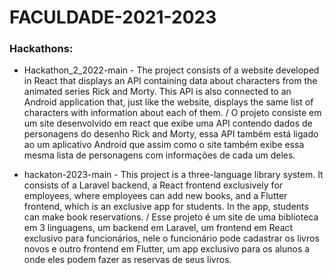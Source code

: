 # FACULDADE-2021-2023

 ### Hackathons:
 
 - Hackathon_2_2022-main - The project consists of a website developed in React that displays an API containing data about characters from the animated series Rick and Morty. This API is also connected to an Android application that, just like the website, displays the same list of characters with information about each of them. / O projeto consiste em um site desenvolvido em react que exibe uma API contendo dados de personagens do desenho Rick and Morty, essa API também está ligado ao um aplicativo Android que assim como o site também exibe essa mesma lista de personagens com informações de cada um deles.

- hackaton-2023-main - This project is a three-language library system. It consists of a Laravel backend, a React frontend exclusively for employees, where employees can add new books, and a Flutter frontend, which is an exclusive app for students. In the app, students can make book reservations. / Esse projeto é um site de uma biblioteca em 3 linguagens, um backend em Laravel, um frontend em React exclusivo para funcionários, nele o funcionário pode cadastrar os livros novos e outro frontend em Flutter, um app exclusivo para os alunos a onde eles podem fazer as reservas de seus livros.
